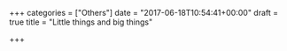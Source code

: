 +++
categories = ["Others"]
date = "2017-06-18T10:54:41+00:00"
draft = true
title = "Little things and big things"

+++
